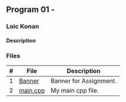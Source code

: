 ## Program 01 -

### Loic Konan

#### Description

### Files

|   #   | File                               | Description                                                 |
| :---: | ---------------------------------- | ----------------------------------------------------------- |
|   1   | [Banner](Banner)                   | Banner for Assignment.                                      |
|   2   | [main.cpp](main.cpp)               | My main cpp file.                                           |
